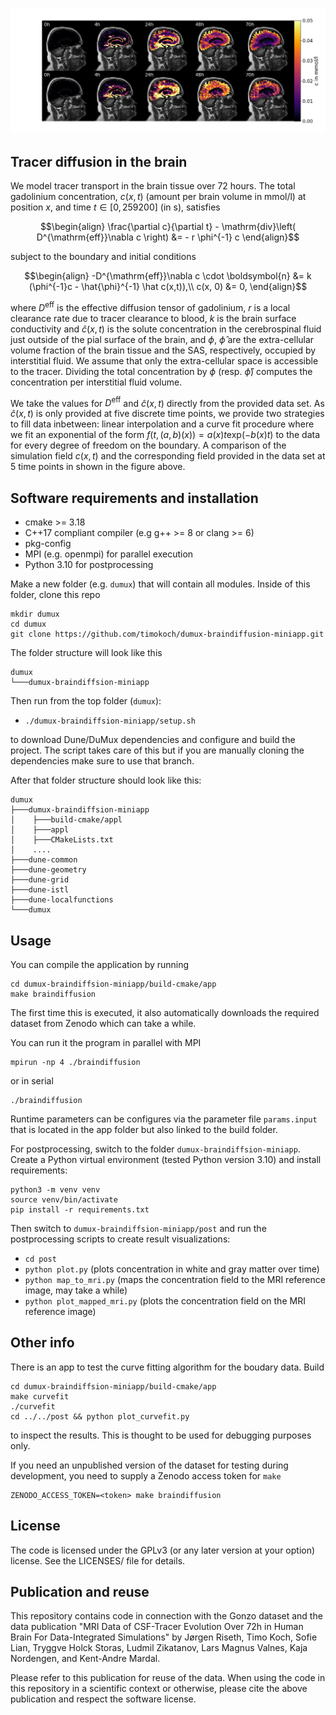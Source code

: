 ![Simulation](./doc/img/mapped_mri_small.png)

Tracer diffusion in the brain
-------------------------------

We model tracer transport in the brain tissue over 72 hours. The total gadolinium concentration, $c(x, t)$ (amount per brain volume in mmol/l) at position $x$, and time $t \in [0, 259200]$ (in s), satisfies

```math
\begin{align}
    \frac{\partial c}{\partial t} - \mathrm{div}\left( D^{\mathrm{eff}}\nabla c \right) &= - r \phi^{-1} c
\end{align}
```
subject to the boundary and initial conditions

```math
\begin{align}
    -D^{\mathrm{eff}}\nabla c \cdot \boldsymbol{n} &= k (\phi^{-1}c - \hat{\phi}^{-1} \hat c(x,t)),\\
    c(x, 0) &= 0,
\end{align}
```

where $D^\mathrm{eff}$ is the effective diffusion tensor of gadolinium, $r$ is a local clearance rate due to tracer clearance to blood, $k$ is the brain surface conductivity and $\hat c (x,t)$ is the solute concentration in the cerebrospinal fluid just outside of the pial surface of the brain, and $\phi$, $\hat{\phi}$ are the extra-cellular volume fraction of the brain tissue and the SAS, respectively, occupied by interstitial fluid. We assume that only the extra-cellular space is accessible to the tracer. Dividing the total concentration by $\phi$ (resp. $\hat{\phi}$) computes the concentration per interstitial fluid volume.

We take the values for $D^\mathrm{eff}$ and $\hat{c}(x,t)$ directly from the provided data set. As $\hat{c}(x,t)$ is only provided at five discrete time points,
we provide two strategies to fill data inbetween: linear interpolation and a curve fit procedure where we fit an exponential of the form $f(t, (a, b)(x)) = a(x) t \mathrm{exp}(-b(x)t)$ to the data for every degree of freedom on the boundary. A comparison of the simulation field $c(x,t)$ and the corresponding field provided in the data set at 5 time points in shown in the figure above.

Software requirements and installation
----------------------------------------

* cmake >= 3.18
* C++17 compliant compiler (e.g g++ >= 8 or clang >= 6)
* pkg-config
* MPI (e.g. openmpi) for parallel execution
* Python 3.10 for postprocessing

Make a new folder (e.g. `dumux`) that will contain all modules.
Inside of this folder, clone this repo

```
mkdir dumux
cd dumux
git clone https://github.com/timokoch/dumux-braindiffusion-miniapp.git
````

The folder structure will look like this

```
dumux
└───dumux-braindiffsion-miniapp
```

Then run from the top folder (`dumux`):

* `./dumux-braindiffsion-miniapp/setup.sh`

to download Dune/DuMux dependencies and configure and build the project.
The script takes care of this but if you are manually cloning the dependencies
make sure to use that branch.

After that folder structure should look like this:

```
dumux
├───dumux-braindiffsion-miniapp
│    ├───build-cmake/appl
│    ├───appl
│    ├───CMakeLists.txt
│    ....
├───dune-common
├───dune-geometry
├───dune-grid
├───dune-istl
├───dune-localfunctions
└───dumux
```

Usage
----------

You can compile the application by running

```
cd dumux-braindiffsion-miniapp/build-cmake/app
make braindiffusion
```

The first time this is executed, it also automatically downloads
the required dataset from Zenodo which can take a while.

You can run it the program in parallel with MPI

```
mpirun -np 4 ./braindiffusion
```

or in serial

```
./braindiffusion
```

Runtime parameters can be configures via the parameter file `params.input`
that is located in the app folder but also linked to the build folder.

For postprocessing, switch to the folder `dumux-braindiffsion-miniapp`.
Create a Python virtual environment (tested Python version 3.10) and install requirements:

```
python3 -m venv venv
source venv/bin/activate
pip install -r requirements.txt
```

Then switch to `dumux-braindiffsion-miniapp/post` and run the postprocessing
scripts to create result visualizations:

* `cd post`
* `python plot.py` (plots concentration in white and gray matter over time)
* `python map_to_mri.py` (maps the concentration field to the MRI reference image, may take a while)
* `python plot_mapped_mri.py` (plots the concentration field on the MRI reference image)


Other info
----------

There is an app to test the curve fitting algorithm for the boudary data. Build

```
cd dumux-braindiffsion-miniapp/build-cmake/app
make curvefit
./curvefit
cd ../../post && python plot_curvefit.py
```

to inspect the results. This is thought to be used for debugging purposes only.

If you need an unpublished version of the dataset for testing during development,
you need to supply a Zenodo access token for `make`

```
ZENODO_ACCESS_TOKEN=<token> make braindiffusion
```


License
-------

The code is licensed under the GPLv3 (or any later version at your option) license.
See the LICENSES/ file for details.


Publication and reuse
-----------------------

This repository contains code in connection with the Gonzo dataset and the data publication
"MRI Data of CSF-Tracer Evolution Over 72h in Human Brain For Data-Integrated Simulations"
by Jørgen Riseth, Timo Koch, Sofie Lian, Tryggve Holck Storas, Ludmil Zikatanov,
Lars Magnus Valnes, Kaja Nordengen, and Kent-Andre Mardal.

Please refer to this publication for reuse of the data. When using the code in this repository
in a scientific context or otherwise, please cite the above publication and respect
the software license.
